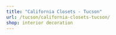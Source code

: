 ```yaml
---
title: "California Closets - Tucson"
url: /tucson/california-closets-tucson/
shop: interior decoration
---
```


